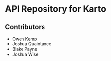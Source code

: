 # API Repository for Karto

## Contributors
- Owen Kemp
- Joshua Quaintance
- Blake Payne
- Joshua Wise
